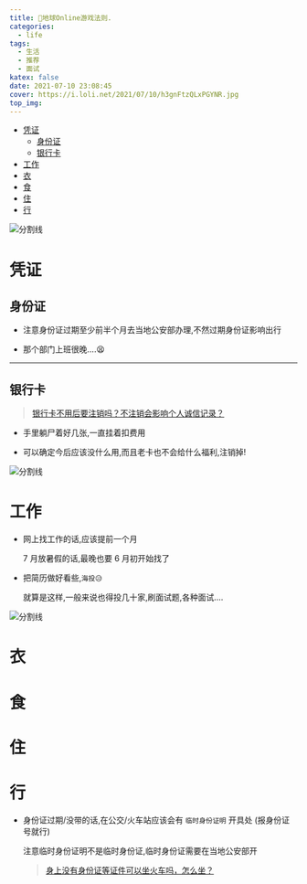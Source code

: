 ```yaml
---
title: 🥳地球Online游戏法则.
categories:
  - life
tags:
  - 生活
  - 推荐
  - 面试
katex: false
date: 2021-07-10 23:08:45
cover: https://i.loli.net/2021/07/10/h3gnFtzQLxPGYNR.jpg
top_img:
---
```


<!--
 * @?: *********************************************************************
 * @Author: Weidows
 * @LastEditors: Weidows
 * @LastEditTime: 2021-07-11 00:00:38
 * @FilePath: \Weidowsd:\Game\Github\Blog-private\source\_posts\life\生活经验.md
 * @Description:
 * @!: *********************************************************************
-->

- [凭证](#凭证)
  - [身份证](#身份证)
  - [银行卡](#银行卡)
- [工作](#工作)
- [衣](#衣)
- [食](#食)
- [住](#住)
- [行](#行)

![分割线](https://cdn.jsdelivr.net/gh/Weidows/Images/img/divider.png)

# 凭证

## 身份证

- 注意身份证过期至少前半个月去当地公安部办理,不然过期身份证影响出行

- 那个部门上班很晚....😫

---

## 银行卡

> [银行卡不用后要注销吗？不注销会影响个人诚信记录？](https://www.zhihu.com/question/20254309)

- 手里躺尸着好几张,一直挂着扣费用

- 可以确定今后应该没什么用,而且老卡也不会给什么福利,注销掉!

![分割线](https://cdn.jsdelivr.net/gh/Weidows/Images/img/divider.png)

# 工作

- 网上找工作的话,应该提前一个月

  7 月放暑假的话,最晚也要 6 月初开始找了

- 把简历做好看些,`海投😥`

  就算是这样,一般来说也得投几十家,刷面试题,各种面试....

![分割线](https://cdn.jsdelivr.net/gh/Weidows/Images/img/divider.png)

# 衣

# 食

# 住

# 行

- 身份证过期/没带的话,在公交/火车站应该会有 `临时身份证明` 开具处 (报身份证号就行)

  注意临时身份证明不是临时身份证,临时身份证需要在当地公安部开

  > [身上没有身份证等证件可以坐火车吗，怎么坐？](https://www.zhihu.com/question/389501393)
